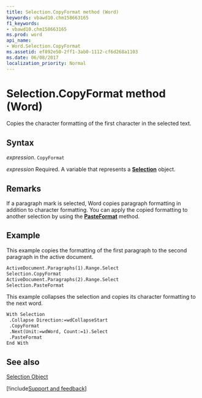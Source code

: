 ```yaml
---
title: Selection.CopyFormat method (Word)
keywords: vbawd10.chm158663165
f1_keywords:
- vbawd10.chm158663165
ms.prod: word
api_name:
- Word.Selection.CopyFormat
ms.assetid: ef892e50-2ff1-3ab0-1112-cf6d268a1103
ms.date: 06/08/2017
localization_priority: Normal
---
```



# Selection.CopyFormat method (Word)

Copies the character formatting of the first character in the selected text.


## Syntax

_expression_. `CopyFormat`

_expression_ Required. A variable that represents a **[Selection](Word.Selection.md)** object.


## Remarks

If a paragraph mark is selected, Word copies paragraph formatting in addition to character formatting. You can apply the copied formatting to another selection by using the  **[PasteFormat](Word.Selection.PasteFormat.md)** method.


## Example

This example copies the formatting of the first paragraph to the second paragraph in the active document.


```vb
ActiveDocument.Paragraphs(1).Range.Select 
Selection.CopyFormat 
ActiveDocument.Paragraphs(2).Range.Select 
Selection.PasteFormat
```

This example collapses the selection and copies its character formatting to the next word.




```vb
With Selection 
 .Collapse Direction:=wdCollapseStart 
 .CopyFormat 
 .Next(Unit:=wdWord, Count:=1).Select 
 .PasteFormat 
End With
```


## See also


[Selection Object](Word.Selection.md)

[!include[Support and feedback](~/includes/feedback-boilerplate.md)]
